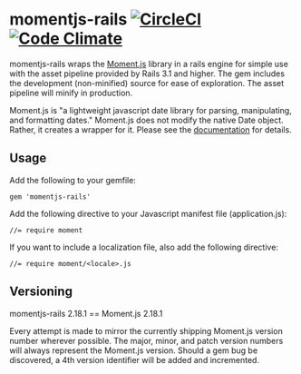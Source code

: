 # momentjs-rails [![CircleCI](https://img.shields.io/circleci/project/github/professorNim/momentjs-rails.svg)](https://circleci.com/gh/professorNim/momentjs-rails/tree/master) [![Code Climate](https://codeclimate.com/github/professorNim/momentjs-rails.svg)](https://codeclimate.com/github/professorNim/momentjs-rails)

momentjs-rails wraps the [Moment.js](http://momentjs.com/) library in a rails
engine for simple use with the asset pipeline provided by Rails 3.1 and higher.
The gem includes the development (non-minified) source for ease of exploration.
The asset pipeline will minify in production.

Moment.js is "a lightweight javascript date library for parsing, manipulating,
and formatting dates." Moment.js does not modify the native Date object. Rather,
it creates a wrapper for it. Please see the
[documentation](http://momentjs.com/docs/) for details.

## Usage

Add the following to your gemfile:

    gem 'momentjs-rails'

Add the following directive to your Javascript manifest file (application.js):

    //= require moment

If you want to include a localization file, also add the following directive:

    //= require moment/<locale>.js

## Versioning

momentjs-rails 2.18.1 == Moment.js 2.18.1

Every attempt is made to mirror the currently shipping Moment.js version number
wherever possible. The major, minor, and patch version numbers will always
represent the Moment.js version. Should a gem bug be discovered, a 4th version
identifier will be added and incremented.